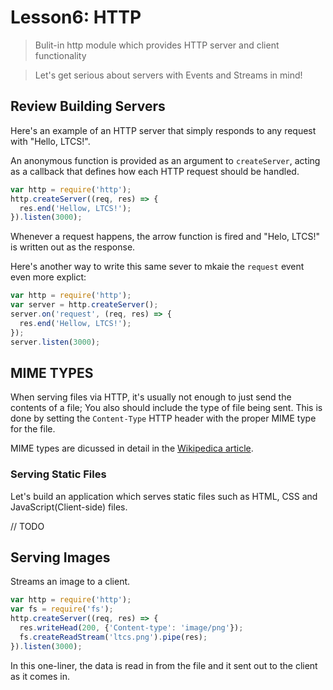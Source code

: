 # Lesson6: HTTP

> Bulit-in http module which provides HTTP server and client functionality

> Let's get serious about servers with Events and Streams in mind!

## Review Building Servers

Here's an example of an HTTP server that simply responds to any request with "Hello, LTCS!".

An anonymous function is provided as an argument to `createServer`, acting as a callback that defines how each HTTP request should be handled.

```js
var http = require('http');
http.createServer((req, res) => {
  res.end('Hellow, LTCS!');
}).listen(3000);
```
Whenever a request happens, the arrow function is fired and "Helo, LTCS!" is written out as the response.

Here's another way to write this same sever to mkaie the `request` event even more explict:

```js
var http = require('http');
var server = http.createServer();
server.on('request', (req, res) => {
  res.end('Hellow, LTCS!');
});
server.listen(3000);
```

## MIME TYPES

When serving files via HTTP, it's usually not enough to just send the contents of a file;
You also should include the type of file being sent.
This is done by setting the `Content-Type` HTTP header with the proper MIME type for the file.

MIME types are dicussed in detail in the [Wikipedica article](https://en.wikipedia.org/wiki/MIME).

### Serving Static Files

Let's build an application which serves static files such as HTML, CSS and JavaScript(Client-side) files.

// TODO

## Serving Images

Streams an image to a client.

```js
var http = require('http');
var fs = require('fs');
http.createServer((req, res) => {
  res.writeHead(200, {'Content-type': 'image/png'});
  fs.createReadStream('ltcs.png').pipe(res);
}).listen(3000);
```

In this one-liner, the data is read in from the file and it sent out to the client as it comes in.
